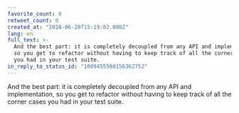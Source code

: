 ```yaml
---
favorite_count: 0
retweet_count: 0
created_at: "2018-06-20T15:19:02.000Z"
lang: en
full_text: >-
  And the best part: it is completely decoupled from any API and implementation,
  so you get to refactor without having to keep track of all the corner cases
  you had in your test suite.
in_reply_to_status_id: "1009455588156362752"
---
```


And the best part: it is completely decoupled from any API and implementation,
so you get to refactor without having to keep track of all the corner cases you
had in your test suite.
